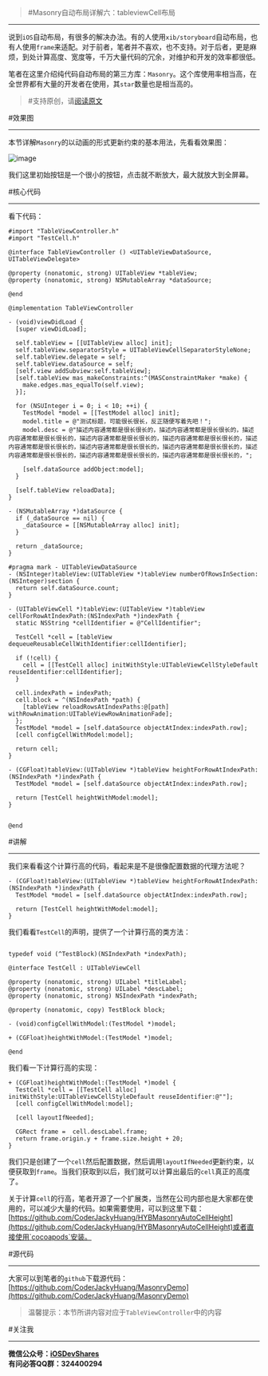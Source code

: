 >#Masonry自动布局详解六：tableviewCell布局

---
说到`iOS`自动布局，有很多的解决办法。有的人使用`xib/storyboard`自动布局，也有人使用`frame`来适配。对于前者，笔者并不喜欢，也不支持。对于后者，更是麻烦，到处计算高度、宽度等，千万大量代码的冗余，对维护和开发的效率都很低。

笔者在这里介绍纯代码自动布局的第三方库：`Masonry`。这个库使用率相当高，在全世界都有大量的开发者在使用，其`star`数量也是相当高的。

>#支持原创，请[阅读原文](http://www.henishuo.com/masonry-tableviewcell-layout/)

#效果图

---
本节详解`Masonry`的以动画的形式更新约束的基本用法，先看看效果图：

![image](http://www.henishuo.com/wp-content/uploads/2015/11/6.gif)

我们这里初始按钮是一个很小的按钮，点击就不断放大，最大就放大到全屏幕。

#核心代码

---

看下代码：

```
#import "TableViewController.h"
#import "TestCell.h"

@interface TableViewController () <UITableViewDataSource, UITableViewDelegate>

@property (nonatomic, strong) UITableView *tableView;
@property (nonatomic, strong) NSMutableArray *dataSource;

@end

@implementation TableViewController

- (void)viewDidLoad {
  [super viewDidLoad];
  
  self.tableView = [[UITableView alloc] init];
  self.tableView.separatorStyle = UITableViewCellSeparatorStyleNone;
  self.tableView.delegate = self;
  self.tableView.dataSource = self;
  [self.view addSubview:self.tableView];
  [self.tableView mas_makeConstraints:^(MASConstraintMaker *make) {
    make.edges.mas_equalTo(self.view);
  }];
  
  for (NSUInteger i = 0; i < 10; ++i) {
    TestModel *model = [[TestModel alloc] init];
    model.title = @"测试标题，可能很长很长，反正随便写着先吧！";
    model.desc = @"描述内容通常都是很长很长的，描述内容通常都是很长很长的，描述内容通常都是很长很长的，描述内容通常都是很长很长的，描述内容通常都是很长很长的，描述内容通常都是很长很长的，描述内容通常都是很长很长的，描述内容通常都是很长很长的，描述内容通常都是很长很长的，描述内容通常都是很长很长的，描述内容通常都是很长很长的，";
    
    [self.dataSource addObject:model];
  }
  
  [self.tableView reloadData];
}

- (NSMutableArray *)dataSource {
  if (_dataSource == nil) {
    _dataSource = [[NSMutableArray alloc] init];
  }
  
  return _dataSource;
}

#pragma mark - UITableViewDataSource
- (NSInteger)tableView:(UITableView *)tableView numberOfRowsInSection:(NSInteger)section {
  return self.dataSource.count;
}

- (UITableViewCell *)tableView:(UITableView *)tableView cellForRowAtIndexPath:(NSIndexPath *)indexPath {
  static NSString *cellIdentifier = @"CellIdentifier";

  TestCell *cell = [tableView dequeueReusableCellWithIdentifier:cellIdentifier];
  
  if (!cell) {
    cell = [[TestCell alloc] initWithStyle:UITableViewCellStyleDefault reuseIdentifier:cellIdentifier];
  }
  
  cell.indexPath = indexPath;
  cell.block = ^(NSIndexPath *path) {
    [tableView reloadRowsAtIndexPaths:@[path] withRowAnimation:UITableViewRowAnimationFade];
  };
  TestModel *model = [self.dataSource objectAtIndex:indexPath.row];
  [cell configCellWithModel:model];
  
  return cell;
}

- (CGFloat)tableView:(UITableView *)tableView heightForRowAtIndexPath:(NSIndexPath *)indexPath {
  TestModel *model = [self.dataSource objectAtIndex:indexPath.row];
  
  return [TestCell heightWithModel:model];
}


@end
```

#讲解

---
我们来看看这个计算行高的代码，看起来是不是很像配置数据的代理方法呢？

```
- (CGFloat)tableView:(UITableView *)tableView heightForRowAtIndexPath:(NSIndexPath *)indexPath {
  TestModel *model = [self.dataSource objectAtIndex:indexPath.row];
  
  return [TestCell heightWithModel:model];
}
```

我们看看`TestCell`的声明，提供了一个计算行高的类方法：

```

typedef void (^TestBlock)(NSIndexPath *indexPath);

@interface TestCell : UITableViewCell

@property (nonatomic, strong) UILabel *titleLabel;
@property (nonatomic, strong) UILabel *descLabel;
@property (nonatomic, strong) NSIndexPath *indexPath;

@property (nonatomic, copy) TestBlock block;

- (void)configCellWithModel:(TestModel *)model;

+ (CGFloat)heightWithModel:(TestModel *)model;

@end
```

我们看一下计算行高的实现：

```
+ (CGFloat)heightWithModel:(TestModel *)model {
  TestCell *cell = [[TestCell alloc] initWithStyle:UITableViewCellStyleDefault reuseIdentifier:@""];
  [cell configCellWithModel:model];
  
  [cell layoutIfNeeded];
  
  CGRect frame =  cell.descLabel.frame;
  return frame.origin.y + frame.size.height + 20;
}
```

我们只是创建了一个`cell`然后配置数据，然后调用`layoutIfNeeded`更新约束，以便获取到`frame`。当我们获取到以后，我们就可以计算出最后的`cell`真正的高度了。

关于计算`cell`的行高，笔者开源了一个扩展类，当然在公司内部也是大家都在使用的，可以减少大量的代码。如果需要使用，可以到这里下载：[https://github.com/CoderJackyHuang/HYBMasonryAutoCellHeight](https://github.com/CoderJackyHuang/HYBMasonryAutoCellHeight)或者直接使用`cocoapods`安装。

#源代码

---
大家可以到笔者的`github`下载源代码：[https://github.com/CoderJackyHuang/MasonryDemo](https://github.com/CoderJackyHuang/MasonryDemo)

> 温馨提示：本节所讲内容对应于`TableViewController`中的内容

#关注我

---
**微信公众号：[iOSDevShares]()**<br>
**有问必答QQ群：324400294**
